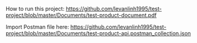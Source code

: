 How to run this project: https://github.com/levanlinh1995/test-project/blob/master/Documents/test-product-document.pdf

Import Postman file here: https://github.com/levanlinh1995/test-project/blob/master/Documents/test-product-api.postman_collection.json
